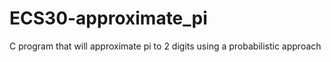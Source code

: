 # ECS30-approximate_pi
C program that will approximate pi to 2 digits using a probabilistic approach
